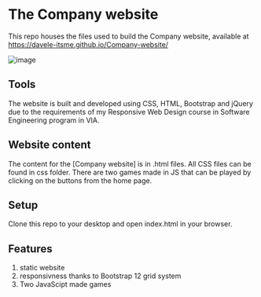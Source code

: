 # The Company website

This repo houses the files used to build the Company website, available at https://davele-itsme.github.io/Company-website/

![image](https://user-images.githubusercontent.com/42817904/116983945-fba1fa80-acca-11eb-9367-b227f0fec687.png)

## Tools

The website is built and developed using CSS, HTML, Bootstrap and jQuery due to the requirements of my Responsive Web Design course in Software Engineering program in VIA.

## Website content

The content for the [Company website] is in .html files.
All CSS files can be found in css folder.
There are two games made in JS that can be played by clicking on the buttons from the home page.

## Setup

Clone this repo to your desktop and open index.html in your browser.

## Features

1. static website
2. responsivness thanks to Bootstrap 12 grid system
3. Two JavaScipt made games 

